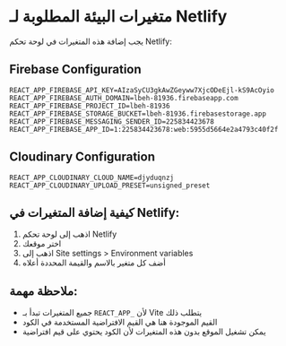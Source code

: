 # متغيرات البيئة المطلوبة لـ Netlify

يجب إضافة هذه المتغيرات في لوحة تحكم Netlify:

## Firebase Configuration
```
REACT_APP_FIREBASE_API_KEY=AIzaSyCU3gkAwZGeyww7XjcODeEjl-kS9AcOyio
REACT_APP_FIREBASE_AUTH_DOMAIN=lbeh-81936.firebaseapp.com
REACT_APP_FIREBASE_PROJECT_ID=lbeh-81936
REACT_APP_FIREBASE_STORAGE_BUCKET=lbeh-81936.firebasestorage.app
REACT_APP_FIREBASE_MESSAGING_SENDER_ID=225834423678
REACT_APP_FIREBASE_APP_ID=1:225834423678:web:5955d5664e2a4793c40f2f
```

## Cloudinary Configuration
```
REACT_APP_CLOUDINARY_CLOUD_NAME=djyduqnzj
REACT_APP_CLOUDINARY_UPLOAD_PRESET=unsigned_preset
```

## كيفية إضافة المتغيرات في Netlify:

1. اذهب إلى لوحة تحكم Netlify
2. اختر موقعك
3. اذهب إلى Site settings > Environment variables
4. أضف كل متغير بالاسم والقيمة المحددة أعلاه

## ملاحظة مهمة:
- جميع المتغيرات تبدأ بـ `REACT_APP_` لأن Vite يتطلب ذلك
- القيم الموجودة هنا هي القيم الافتراضية المستخدمة في الكود
- يمكن تشغيل الموقع بدون هذه المتغيرات لأن الكود يحتوي على قيم افتراضية 